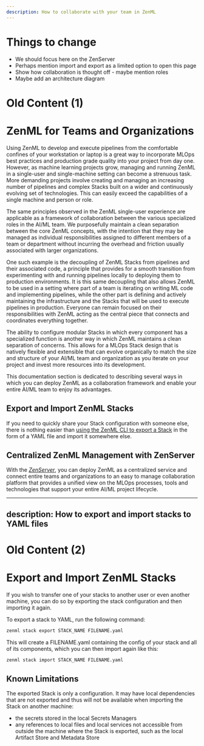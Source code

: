 ```yaml
---
description: How to collaborate with your team in ZenML
---
```


# Things to change

- We should focus here on the ZenServer
- Perhaps mention import and export as a limited option to open this page
- Show how collaboration is thought off - maybe mention roles
- Maybe add an architecture diagram

# Old Content (1)

# ZenML for Teams and Organizations

Using ZenML to develop and execute pipelines from the comfortable confines of
your workstation or laptop is a great way to incorporate MLOps best practices
and production grade quality into your project from day one. However, as machine
learning projects grow, managing and running ZenML in a single-user and
single-machine setting can become a strenuous task. More demanding projects
involve creating and managing an increasing number of pipelines and complex
Stacks built on a wider and continuously evolving set of technologies. This can
easily exceed the capabilities of a single machine and person or role.

The same principles observed in the ZenML single-user experience are applicable
as a framework of collaboration between the various specialized roles in the
AI/ML team. We purposefully maintain a clean separation between the core ZenML
concepts, with the intention that they may be managed as individual
responsibilities assigned to different members of a team or department without
incurring the overhead and friction usually associated with larger
organizations.

One such example is the decoupling of ZenML Stacks from pipelines and their
associated code, a principle that provides for a smooth transition from
experimenting with and running pipelines locally to deploying them to production
environments. It is this same decoupling that also allows ZenML to be used
in a setting where part of a team is iterating on writing ML code and
implementing pipelines, while the other part is defining and actively
maintaining the infrastructure and the Stacks that will be used to execute
pipelines in production. Everyone can remain focused on their responsibilities
with ZenML acting as the central piece that connects and coordinates everything
together.

The ability to configure modular Stacks in which every component has a
specialized function is another way in which ZenML maintains a clean separation
of concerns. This allows for a MLOps Stack design that is natively flexible and
extensible that can evolve organically to match the size and structure
of your AI/ML team and organization as you iterate on your project and invest
more resources into its development.

This documentation section is dedicated to describing several ways in which you
can deploy ZenML as a collaboration framework and enable your entire AI/ML team
to enjoy its advantages.

## Export and Import ZenML Stacks

If you need to quickly share your Stack configuration with someone else, there
is nothing easier than [using the ZenML CLI to export a Stack](./stack-export-import.md)
in the form of a YAML file and import it somewhere else.

## Centralized ZenML Management with ZenServer

With the [_ZenServer_](./zenml-server.md), you can deploy ZenML as a centralized
service and connect entire teams and organizations to an easy to manage
collaboration platform that provides a unified view on the MLOps processes,
tools and technologies that support your entire AI/ML project lifecycle.

---
description: How to export and import stacks to YAML files
---

# Old Content (2)

# Export and Import ZenML Stacks

If you wish to transfer one of your stacks to another user or even another
machine, you can do so by exporting the stack configuration and then importing
it again.

To export a stack to YAML, run the following command:

```bash
zenml stack export STACK_NAME FILENAME.yaml
```

This will create a FILENAME.yaml containing the config of your stack and all
of its components, which you can then import again like this:

```bash
zenml stack import STACK_NAME FILENAME.yaml
```

## Known Limitations

The exported Stack is only a configuration. It may have local dependencies
that are not exported and thus will not be available when importing the Stack
on another machine:

* the secrets stored in the local Secrets Managers
* any references to local files and local services not accessible from outside
the machine where the Stack is exported, such as the local Artifact Store and
Metadata Store

